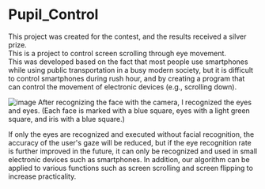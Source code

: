 # Pupil_Control

This project was created for the contest, and the results received a silver prize.<br>
This is a project to control screen scrolling through eye movement.<br>
This was developed based on the fact that most people use smartphones while using public transportation in a busy modern society, but it is difficult to control smartphones during rush hour, and by creating a program that can control the movement of electronic devices (e.g., scrolling down).<br>

![image](https://user-images.githubusercontent.com/83286706/144562399-afc410b3-a525-4ce2-bc0b-ec69d34f552d.png)
After recognizing the face with the camera, I recognized the eyes and eyes. (Each face is marked with a blue square, eyes with a light green square, and iris with a blue square.)


If only the eyes are recognized and executed without facial recognition, the accuracy of the user's gaze will be reduced, but if the eye recognition rate is further improved in the future, it can only be recognized and used in small electronic devices such as smartphones.
In addition, our algorithm can be applied to various functions such as screen scrolling and screen flipping to increase practicality.
